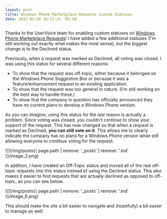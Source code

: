 ```yaml
---
layout: post
title: Windows Phone Marketplace Requests Custom Statuses
date: 2012-02-20 16:17:21 -05:00
---
```


Thanks to the UserVoice team for enabling custom statuses on [Windows Phone Marketplace Requests](http://wprequests.uservoice.com/)! I have added a few additional statuses (I'm still working out exactly what makes the most sense), but the biggest change is to the Declined status.

Previously, when a request was marked as Declined, all voting was closed. I was using this status for several different reasons:

*   To show that the request was off-topic, either because it belonged on the Windows Phone Suggestion Box or because it was a feature/enhancement request to an existing application.
*   To show that the request was too general in nature. (I'm still working on the best way to handle these.)
*   To show that the company in question has officially announced they have no current plans to develop a Windows Phone version.  

As you can imagine, using this status for the last reason is actually a problem. Since voting was closed, you couldn't continue to show your support of the request. This has now changed so that when a request is marked as Declined, **you can still vote on it**. This allows me to clearly indicate the company has no plans for a Windows Phone version while still allowing everyone to continue voting for the request.

![](/img/posts{{ page.path | remove: '_posts' | remove: '.md' }}/image_2.png)

In addition, I have created an Off-Topic status and moved all of the real off-topic requests into this status instead of using the Declined status. This also makes it easier to find requests that are actually declined as opposed to off-topic, as you can see below.

![](/img/posts{{ page.path | remove: '_posts' | remove: '.md' }}/image_6.png)

This should make the site a bit easier to navigate and (hopefully) a bit easier to manage as well.
